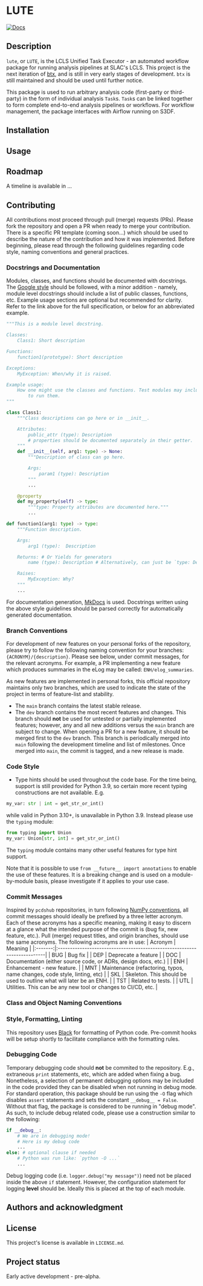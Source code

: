 # LUTE
[![Docs](https://img.shields.io/badge/Docs-GH_Pages-blue)](https://slac-lcls.github.io/lute/dev)
## Description
`lute`, or `LUTE`, is the LCLS Unified Task Executor - an automated workflow package for running analysis pipelines at SLAC's LCLS. This project is the next iteration of [btx](https://github.com/lcls-users/btx), and is still in very early stages of development. `btx` is still maintained and should be used until further notice.

This package is used to run arbitrary analysis code (first-party or third-party) in the form of individual analysis `Task`s. `Task`s can be linked together to form complete end-to-end analysis pipelines or workflows. For workflow management, the package interfaces with Airflow running on S3DF.

## Installation

## Usage

## Roadmap
A timeline is available in ...

## Contributing
All contributions most proceed through pull (merge) requests (PRs). Please fork the repository and open a PR when ready to merge your contribution. There is a specific PR template (coming soon...) which should be used to describe the nature of the contribution and how it was implemented. Before beginning, please read through the following guidelines regarding code style, naming conventions and general practices.

### Docstrings and Documentation
Modules, classes, and functions should be documented with docstrings. The [Google style](https://google.github.io/styleguide/pyguide.html) should be followed, with a minor addition - namely, module level docstrings should include a list of public classes, functions, etc. Example usage sections are optional but recommended for clarity. Refer to the link above for the full specification, or below for an abbreviated example.
```py
"""This is a module level docstring.

Classes:
    Class1: Short description

Functions:
    function1(prototype): Short description

Exceptions:
    MyException: When/why it is raised.

Example usage:
    How one might use the classes and functions. Test modules may include how
        to run them.
"""

class Class1:
    """Class descriptions can go here or in __init__.

    Attributes:
        public_attr (type): Description
        # properties should be documented separately in their getter.
    """
    def __init__(self, arg1: type) -> None:
        """Description of class can go here.

        Args:
            param1 (type): Description
        """
        ...

    @property
    def my_property(self) -> type:
        """type: Property attributes are documented here."""
        ...

def function1(arg1: type) -> type:
    """Function description.

    Args:
        arg1 (type):  Description

    Returns: # Or Yields for generators
        name (type): Description # Alternatively, can just be `type: Description`

    Raises:
        MyException: Why?
    """
    ...
```

For documentation generation, [MkDocs](https://www.mkdocs.org/) is used. Docstrings written using the above style guidelines should be parsed correctly for automatically generated documentation.

### Branch Conventions
For development of new features on your personal forks of the repository, please try to follow the following naming convention for your branches: `{ACRONYM}/{description}`. Please see below, under commit messages, for the relevant acronyms. For example, a PR implementing a new feature which produces summaries in the eLog may be called: `ENH/elog_summaries`.

As new features are implemented in personal forks, this official repository maintains only two branches, which are used to indicate the state of the project in terms of feature-list and stability.
* The `main` branch contains the latest stable release.
* The `dev` branch contains the most recent features and changes. This branch should **not** be used for untested or partially implemented features; however, any and all new additions versus the `main` branch are subject to change. When opening a PR for a new feature, it should be merged first to the `dev` branch. This branch is periodically merged into `main` following the development timeline and list of milestones. Once merged into `main`, the commit is tagged, and a new release is made.

### Code Style
* Type hints should be used throughout the code base. For the time being, support is still provided for Python 3.9, so certain more recent typing constructions are not available. E.g.
```py
my_var: str | int = get_str_or_int()
```
while valid in Python 3.10+, is unavailable in Python 3.9. Instead please use the `typing` module:
```py
from typing import Union
my_var: Union[str, int] = get_str_or_int()
```
The `typing` module contains many other useful features for type hint support.

Note that it is possible to use `from __future__ import annotations` to enable the use of these features. It is a breaking change and is used on a module-by-module basis, please investigate if it applies to your use case.


### Commit Messages
Inspired by `pcdshub` repositories, in turn following [NumPy conventions](https://numpy.org/doc/stable/dev/development_workflow.html#writing-the-commit-message), all commit messages should ideally be prefixed by a three letter acronym. Each of these acronyms has a specific meaning, making it easy to discern at a glance what the intended purpose of the commit is (bug fix, new feature, etc.). Pull (merge) request titles, and origin branches, should use the same acronyms. The following acronyms are in use:
| Acronym | Meaning                                                                  |
|:-------:|:-------------------------------------------------------------------------|
| BUG     | Bug fix                                                                  |
| DEP     | Deprecate a feature                                                      |
| DOC     | Documentation (either source code, or ADRs, design docs, etc.)           |
| ENH     | Enhancement - new feature.                                               |
| MNT     | Maintenance (refactoring, typos, name changes, code style, linting, etc) |
| SKL     | Skeleton. This should be used to outline what will later be an ENH.      |
| TST     | Related to tests.                                                        |
| UTL     | Utilities. This can be any new tool or changes to CI/CD, etc.            |

### Class and Object Naming Conventions

### Style, Formatting, Linting
This repository uses [Black](https://black.readthedocs.io/en/stable/) for formatting of Python code. Pre-commit hooks will be setup shortly to facilitate compliance with the formatting rules.

### Debugging Code
Temporary debugging code should **not** be commited to the repository. E.g., extraneous `print` statements, etc, which are added when fixing a bug. Nonetheless, a selection of permanent debugging options may be included in the code provided they can be disabled when not running in debug mode. For standard operation, this package should be run using the `-O` flag which disables `assert` statements and sets the constant `__debug__ = False`. Without that flag, the package is considered to be running in "debug mode". As such, to include debug related code, please use a construction similar to the following:
```py
if __debug__:
    # We are in debugging mode!
    # Here is my debug code
    ...
else: # optional clause if needed
    # Python was run like: `python -O ...`
    ...
```

Debug logging code (i.e. `logger.debug("my message")`) need not be placed inside the above `if` statement. However, the configuration statement for logging **level** should be. Ideally this is placed at the top of each module.

## Authors and acknowledgment

## License
This project's license is available in `LICENSE.md`.

## Project status
Early active development - pre-alpha.
